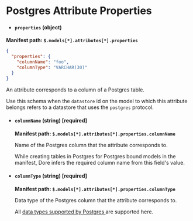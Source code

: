 # Postgres Attribute Properties

* #### `properties` (object)

**Manifest path: `$.models[*].attributes[*].properties`**

```json
{
  "properties": {
    "columnName": "foo",
    "columnType": "VARCHAR(30)"
  }
}
```

An attribute corresponds to a column of a Postgres table.

Use this schema when the `datastore` id on the model to which this attribute belongs refers to a datastore that uses the
`postgres` protocol.

* #### **`columnName` (string) [required]**

    **Manifest path: `$.models[*].attributes[*].properties.columnName`**

    Name of the Postgres column that the attribute corresponds to.
    
    While creating tables in Postgres for Postgres bound models in the manifest,
    Dore infers the required column name from this field's value.

* #### **`columnType` (string) [required]**

    **Manifest path: `$.models[*].attributes[*].properties.columnType`**

    Data type of the Postgres column that the attribute corresponds to.
    
    All 
    <a target="_blank" href="https://www.postgresql.org/docs/current/datatype.html">
    data types supported by Postgres
    </a> 
    are supported here.